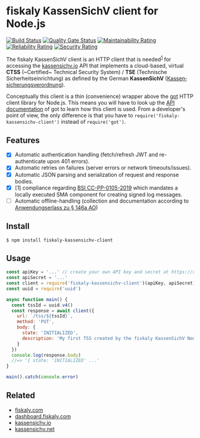 # fiskaly KassenSichV client for Node.js

[![Build Status](https://travis-ci.org/fiskaly/fiskaly-kassensichv-client-node.svg?branch=master)](https://travis-ci.org/fiskaly/fiskaly-kassensichv-client-node)
[![Quality Gate Status](https://sonarcloud.io/api/project_badges/measure?project=fiskaly_fiskaly-kassensichv-client-node&metric=alert_status)](https://sonarcloud.io/dashboard?id=fiskaly_fiskaly-kassensichv-client-node)
[![Maintainability Rating](https://sonarcloud.io/api/project_badges/measure?project=fiskaly_fiskaly-kassensichv-client-node&metric=sqale_rating)](https://sonarcloud.io/dashboard?id=fiskaly_fiskaly-kassensichv-client-node)
[![Reliability Rating](https://sonarcloud.io/api/project_badges/measure?project=fiskaly_fiskaly-kassensichv-client-node&metric=reliability_rating)](https://sonarcloud.io/dashboard?id=fiskaly_fiskaly-kassensichv-client-node)
[![Security Rating](https://sonarcloud.io/api/project_badges/measure?project=fiskaly_fiskaly-kassensichv-client-node&metric=security_rating)](https://sonarcloud.io/dashboard?id=fiskaly_fiskaly-kassensichv-client-node)


The fiskaly KassenSichV client is an HTTP client that is needed<sup>[1](#fn1)</sup> for accessing the [kassensichv.io](https://kassensichv.io) API that implements a cloud-based, virtual **CTSS** (~Certified~ Technical Security System) / **TSE** (Technische Sicherheitseinrichtung) as defined by the German **KassenSichV** ([Kassen­sich­er­ungsver­ord­nung](https://www.bundesfinanzministerium.de/Content/DE/Downloads/Gesetze/2017-10-06-KassenSichV.pdf)).

Conceptually this client is a thin (convenience) wrapper above the [got](https://github.com/sindresorhus/got) HTTP client library for Node.js. 
This means you will have to look up the [API documentation](https://github.com/sindresorhus/got#api) of got to learn how this client is used. From a developer's point of view, the only difference is that you have to `require('fiskaly-kassensichv-client')` instead of `require('got')`.

## Features

- [x] Automatic authentication handling (fetch/refresh JWT and re-authenticate upon 401 errors).
- [x] Automatic retries on failures (server errors or network timeouts/issues).
- [x] Automatic JSON parsing and serialization of request and response bodies.
- [X] [<a name="fn1">1</a>] compliance regarding [BSI CC-PP-0105-2019](https://www.bsi.bund.de/SharedDocs/Downloads/DE/BSI/Zertifizierung/Reporte/ReportePP/pp0105b_pdf.pdf?__blob=publicationFile&v=7) which mandates a locally executed SMA component for creating signed log messages.
- [ ] Automatic offline-handling (collection and documentation according to [Anwendungserlass zu § 146a AO](https://www.bundesfinanzministerium.de/Content/DE/Downloads/BMF_Schreiben/Weitere_Steuerthemen/Abgabenordnung/AO-Anwendungserlass/2019-06-17-einfuehrung-paragraf-146a-AO-anwendungserlass-zu-paragraf-146a-AO.pdf?__blob=publicationFile&v=1))

## Install

```
$ npm install fiskaly-kassensichv-client
```

## Usage

```js
const apiKey = '...' // create your own API key and secret at https://dashboard.fiskaly.com
const apiSecret = '...'
const client = require('fiskaly-kassensichv-client')(apiKey, apiSecret)
const uuid = require('uuid')

async function main() {
  const tssId = uuid.v4()
  const response = await client({
    url: `/tss/${tssId}`,
    method: 'PUT',
    body: {
      state: 'INITIALIZED',
      description: 'My first TSS created by the fiskaly KassenSichV Node.js client'
    }
  })
  console.log(response.body)
  //=> '{ state: 'INITIALIZED' ...'
}

main().catch(console.error)
```

## Related

- [fiskaly.com](https://fiskaly.com)
- [dashboard.fiskaly.com](https://dashboard.fiskaly.com)
- [kassensichv.io](https://kassensichv.io)
- [kassensichv.net](https://kassensichv.net)
